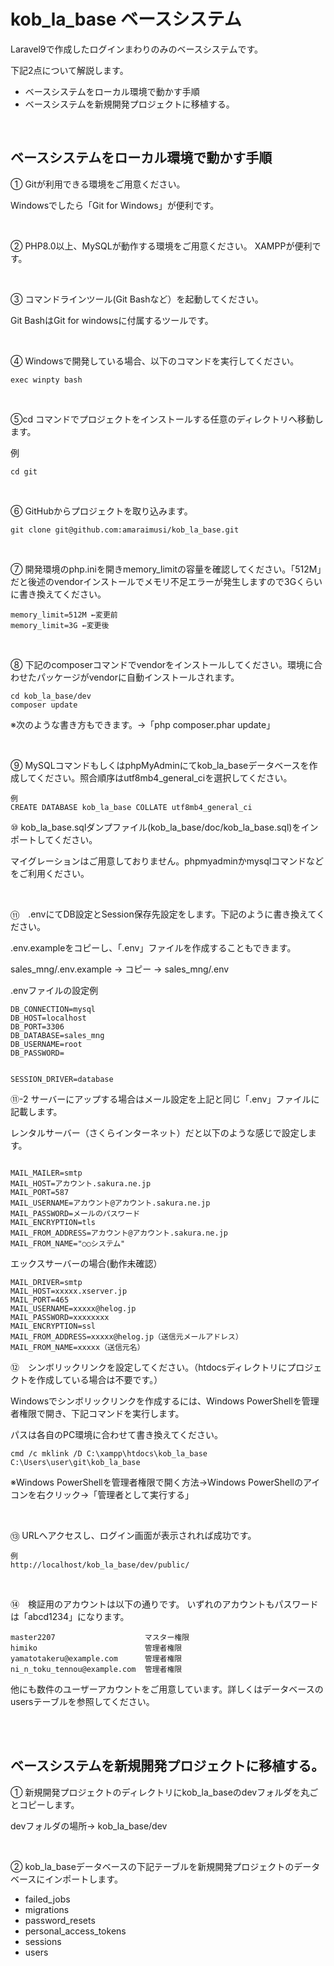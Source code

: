 # kob_la_base ベースシステム


Laravel9で作成したログインまわりのみのベースシステムです。

下記2点について解説します。
- ベースシステムをローカル環境で動かす手順
- ベースシステムを新規開発プロジェクトに移植する。

<br>

## ベースシステムをローカル環境で動かす手順


① Gitが利用できる環境をご用意ください。

 Windowsでしたら「Git for Windows」が便利です。
 
 <br>
 

② PHP8.0以上、MySQLが動作する環境をご用意ください。
 XAMPPが便利です。
 
 <br>

③ コマンドラインツール(Git Bashなど）を起動してください。

 Git BashはGit for windowsに付属するツールです。
 
 <br>


④ Windowsで開発している場合、以下のコマンドを実行してください。

```
exec winpty bash
```
<br>


⑤cd コマンドでプロジェクトをインストールする任意のディレクトリへ移動します。


例

```
cd git
```

<br>

⑥ GitHubからプロジェクトを取り込みます。

```
git clone git@github.com:amaraimusi/kob_la_base.git
```

<br>

⑦ 開発環境のphp.iniを開きmemory_limitの容量を確認してください。「512M」だと後述のvendorインストールでメモリ不足エラーが発生しますので3Gくらいに書き換えてください。

```
memory_limit=512M ←変更前
memory_limit=3G ←変更後
```

<br>


⑧ 下記のcomposerコマンドでvendorをインストールしてください。環境に合わせたパッケージがvendorに自動インストールされます。

```
cd kob_la_base/dev
composer update
```

※次のような書き方もできます。→「php composer.phar update」

<br>




⑨ MySQLコマンドもしくはphpMyAdminにてkob_la_baseデータベースを作成してください。照合順序はutf8mb4_general_ciを選択してください。



```
例
CREATE DATABASE kob_la_base COLLATE utf8mb4_general_ci
```

⑩ kob_la_base.sqlダンプファイル(kob_la_base/doc/kob_la_base.sql)をインポートしてください。

マイグレーションはご用意しておりません。phpmyadminかmysqlコマンドなどをご利用ください。

<br>


⑪　.envにてDB設定とSession保存先設定をします。下記のように書き換えてください。


.env.exampleをコピーし、「.env」ファイルを作成することもできます。

sales_mng/.env.example → コピー → sales_mng/.env

.envファイルの設定例


```
DB_CONNECTION=mysql
DB_HOST=localhost
DB_PORT=3306
DB_DATABASE=sales_mng
DB_USERNAME=root
DB_PASSWORD=


SESSION_DRIVER=database
```


⑪-2 サーバーにアップする場合はメール設定を上記と同じ「.env」ファイルに記載します。

レンタルサーバー（さくらインターネット）だと以下のような感じで設定します。

```

MAIL_MAILER=smtp
MAIL_HOST=アカウント.sakura.ne.jp
MAIL_PORT=587
MAIL_USERNAME=アカウント@アカウント.sakura.ne.jp
MAIL_PASSWORD=メールのパスワード
MAIL_ENCRYPTION=tls
MAIL_FROM_ADDRESS=アカウント@アカウント.sakura.ne.jp
MAIL_FROM_NAME="○○システム"

```


エックスサーバーの場合(動作未確認）

```
MAIL_DRIVER=smtp
MAIL_HOST=xxxxx.xserver.jp
MAIL_PORT=465
MAIL_USERNAME=xxxxx@helog.jp
MAIL_PASSWORD=xxxxxxxx
MAIL_ENCRYPTION=ssl
MAIL_FROM_ADDRESS=xxxxx@helog.jp（送信元メールアドレス）
MAIL_FROM_NAME=xxxxx（送信元名）
```



⑫　シンボリックリンクを設定してください。（htdocsディレクトリにプロジェクトを作成している場合は不要です。）


Windowsでシンボリックリンクを作成するには、Windows PowerShellを管理者権限で開き、下記コマンドを実行します。


パスは各自のPC環境に合わせて書き換えてください。

```
cmd /c mklink /D C:\xampp\htdocs\kob_la_base C:\Users\user\git\kob_la_base
```

※Windows PowerShellを管理者権限で開く方法→Windows PowerShellのアイコンを右クリック→「管理者として実行する」

<br>


⑬ URLへアクセスし、ログイン画面が表示されれば成功です。

```
例
http://localhost/kob_la_base/dev/public/
```

<br>

⑭　検証用のアカウントは以下の通りです。
いずれのアカウントもパスワードは「abcd1234」になります。

```
master2207                    マスター権限
himiko                        管理者権限
yamatotakeru@example.com      管理者権限
ni_n_toku_tennou@example.com  管理者権限
```

他にも数件のユーザーアカウントをご用意しています。詳しくはデータベースのusersテーブルを参照してください。

<br><br>


## ベースシステムを新規開発プロジェクトに移植する。


① 新規開発プロジェクトのディレクトリにkob_la_baseのdevフォルダを丸ごとコピーします。

devフォルダの場所→ kob_la_base/dev

<br>

② kob_la_baseデータベースの下記テーブルを新規開発プロジェクトのデータベースにインポートします。
- failed_jobs
- migrations
- password_resets
- personal_access_tokens
- sessions
- users

<br><br>







